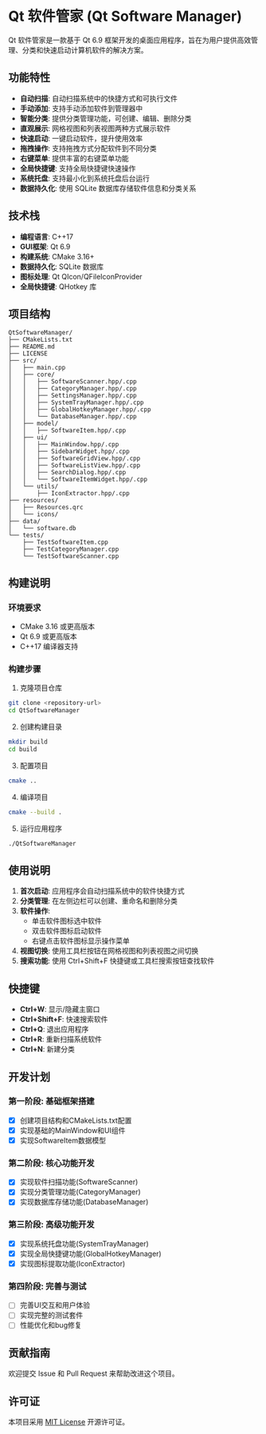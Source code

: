 # Qt 软件管家 (Qt Software Manager)

Qt 软件管家是一款基于 Qt 6.9 框架开发的桌面应用程序，旨在为用户提供高效管理、分类和快速启动计算机软件的解决方案。

## 功能特性

- **自动扫描**: 自动扫描系统中的快捷方式和可执行文件
- **手动添加**: 支持手动添加软件到管理器中
- **智能分类**: 提供分类管理功能，可创建、编辑、删除分类
- **直观展示**: 网格视图和列表视图两种方式展示软件
- **快速启动**: 一键启动软件，提升使用效率
- **拖拽操作**: 支持拖拽方式分配软件到不同分类
- **右键菜单**: 提供丰富的右键菜单功能
- **全局快捷键**: 支持全局快捷键快速操作
- **系统托盘**: 支持最小化到系统托盘后台运行
- **数据持久化**: 使用 SQLite 数据库存储软件信息和分类关系

## 技术栈

- **编程语言**: C++17
- **GUI框架**: Qt 6.9
- **构建系统**: CMake 3.16+
- **数据持久化**: SQLite 数据库
- **图标处理**: Qt QIcon/QFileIconProvider
- **全局快捷键**: QHotkey 库

## 项目结构

```
QtSoftwareManager/
├── CMakeLists.txt
├── README.md
├── LICENSE
├── src/
│   ├── main.cpp
│   ├── core/
│   │   ├── SoftwareScanner.hpp/.cpp
│   │   ├── CategoryManager.hpp/.cpp
│   │   ├── SettingsManager.hpp/.cpp
│   │   ├── SystemTrayManager.hpp/.cpp
│   │   ├── GlobalHotkeyManager.hpp/.cpp
│   │   └── DatabaseManager.hpp/.cpp
│   ├── model/
│   │   ├── SoftwareItem.hpp/.cpp
│   ├── ui/
│   │   ├── MainWindow.hpp/.cpp
│   │   ├── SidebarWidget.hpp/.cpp
│   │   ├── SoftwareGridView.hpp/.cpp
│   │   ├── SoftwareListView.hpp/.cpp
│   │   ├── SearchDialog.hpp/.cpp
│   │   └── SoftwareItemWidget.hpp/.cpp
│   └── utils/
│       ├── IconExtractor.hpp/.cpp
├── resources/
│   ├── Resources.qrc
│   └── icons/
├── data/
│   └── software.db
└── tests/
    ├── TestSoftwareItem.cpp
    ├── TestCategoryManager.cpp
    └── TestSoftwareScanner.cpp
```

## 构建说明

### 环境要求

- CMake 3.16 或更高版本
- Qt 6.9 或更高版本
- C++17 编译器支持

### 构建步骤

1. 克隆项目仓库
```bash
git clone <repository-url>
cd QtSoftwareManager
```

2. 创建构建目录
```bash
mkdir build
cd build
```

3. 配置项目
```bash
cmake ..
```

4. 编译项目
```bash
cmake --build .
```

5. 运行应用程序
```bash
./QtSoftwareManager
```

## 使用说明

1. **首次启动**: 应用程序会自动扫描系统中的软件快捷方式
2. **分类管理**: 在左侧边栏可以创建、重命名和删除分类
3. **软件操作**: 
   - 单击软件图标选中软件
   - 双击软件图标启动软件
   - 右键点击软件图标显示操作菜单
4. **视图切换**: 使用工具栏按钮在网格视图和列表视图之间切换
5. **搜索功能**: 使用 Ctrl+Shift+F 快捷键或工具栏搜索按钮查找软件

## 快捷键

- **Ctrl+W**: 显示/隐藏主窗口
- **Ctrl+Shift+F**: 快速搜索软件
- **Ctrl+Q**: 退出应用程序
- **Ctrl+R**: 重新扫描系统软件
- **Ctrl+N**: 新建分类

## 开发计划

### 第一阶段: 基础框架搭建
- [x] 创建项目结构和CMakeLists.txt配置
- [x] 实现基础的MainWindow和UI组件
- [x] 实现SoftwareItem数据模型

### 第二阶段: 核心功能开发
- [x] 实现软件扫描功能(SoftwareScanner)
- [x] 实现分类管理功能(CategoryManager)
- [x] 实现数据库存储功能(DatabaseManager)

### 第三阶段: 高级功能开发
- [x] 实现系统托盘功能(SystemTrayManager)
- [x] 实现全局快捷键功能(GlobalHotkeyManager)
- [x] 实现图标提取功能(IconExtractor)

### 第四阶段: 完善与测试
- [ ] 完善UI交互和用户体验
- [ ] 实现完整的测试套件
- [ ] 性能优化和bug修复

## 贡献指南

欢迎提交 Issue 和 Pull Request 来帮助改进这个项目。

## 许可证

本项目采用 [MIT License](LICENSE) 开源许可证。